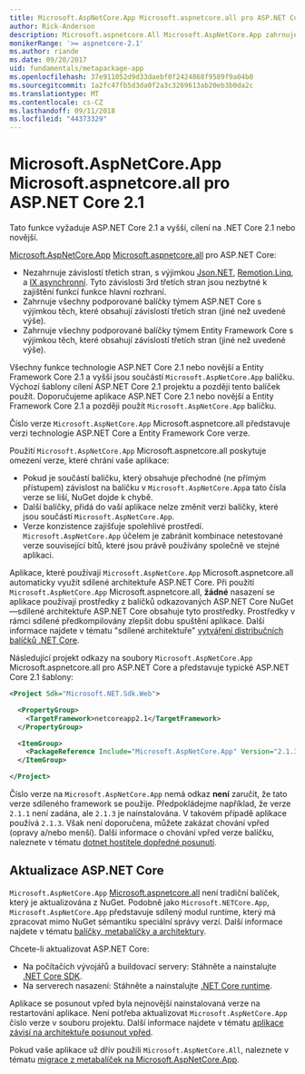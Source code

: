 ```yaml
---
title: Microsoft.AspNetCore.App Microsoft.aspnetcore.all pro ASP.NET Core 2.1 nebo novější
author: Rick-Anderson
description: Microsoft.aspnetcore.All Microsoft.AspNetCore.App zahrnuje všechny podporované balíčky ASP.NET Core a Entity Framework Core.
monikerRange: '>= aspnetcore-2.1'
ms.author: riande
ms.date: 09/20/2017
uid: fundamentals/metapackage-app
ms.openlocfilehash: 37e911052d9d33daebf0f2424868f9589f9a04b0
ms.sourcegitcommit: 1a2fc47fb5d3da0f2a3c3269613ab20eb3b0da2c
ms.translationtype: MT
ms.contentlocale: cs-CZ
ms.lasthandoff: 09/11/2018
ms.locfileid: "44373329"
---
```

# <a name="microsoftaspnetcoreapp-metapackage-for-aspnet-core-21"></a>Microsoft.AspNetCore.App Microsoft.aspnetcore.all pro ASP.NET Core 2.1

Tato funkce vyžaduje ASP.NET Core 2.1 a vyšší, cílení na .NET Core 2.1 nebo novější.

[Microsoft.AspNetCore.App](https://www.nuget.org/packages/Microsoft.AspNetCore.App) [Microsoft.aspnetcore.all](/dotnet/core/packages#metapackages) pro ASP.NET Core:

* Nezahrnuje závislostí třetích stran, s výjimkou [Json.NET](https://www.nuget.org/packages/Newtonsoft.Json/), [Remotion.Linq](https://www.nuget.org/packages/Remotion.Linq/), a [IX asynchronní](https://www.nuget.org/packages/System.Interactive.Async/). Tyto závislosti 3rd třetích stran jsou nezbytné k zajištění funkcí funkce hlavní rozhraní.
* Zahrnuje všechny podporované balíčky týmem ASP.NET Core s výjimkou těch, které obsahují závislostí třetích stran (jiné než uvedené výše).
* Zahrnuje všechny podporované balíčky týmem Entity Framework Core s výjimkou těch, které obsahují závislostí třetích stran (jiné než uvedené výše).

Všechny funkce technologie ASP.NET Core 2.1 nebo novější a Entity Framework Core 2.1 a vyšší jsou součástí `Microsoft.AspNetCore.App` balíčku. Výchozí šablony cílení ASP.NET Core 2.1 projektu a později tento balíček použít. Doporučujeme aplikace ASP.NET Core 2.1 nebo novější a Entity Framework Core 2.1 a později použít `Microsoft.AspNetCore.App` balíčku.

Číslo verze `Microsoft.AspNetCore.App` Microsoft.aspnetcore.all představuje verzi technologie ASP.NET Core a Entity Framework Core verze.

Použití `Microsoft.AspNetCore.App` Microsoft.aspnetcore.all poskytuje omezení verze, které chrání vaše aplikace:

* Pokud je součástí balíčku, který obsahuje přechodné (ne přímým přístupem) závislost na balíčku v `Microsoft.AspNetCore.App`a tato čísla verze se liší, NuGet dojde k chybě.
* Další balíčky, přidá do vaší aplikace nelze změnit verzi balíčky, které jsou součástí `Microsoft.AspNetCore.App`.
* Verze konzistence zajišťuje spolehlivé prostředí. `Microsoft.AspNetCore.App` účelem je zabránit kombinace netestované verze související bitů, které jsou právě používány společně ve stejné aplikaci.

Aplikace, které používají `Microsoft.AspNetCore.App` Microsoft.aspnetcore.all automaticky využít sdílené architektuře ASP.NET Core. Při použití `Microsoft.AspNetCore.App` Microsoft.aspnetcore.all, **žádné** nasazení se aplikace používají prostředky z balíčků odkazovaných ASP.NET Core NuGet&mdash;sdílené architektuře ASP.NET Core obsahuje tyto prostředky. Prostředky v rámci sdílené předkompilovány zlepšit dobu spuštění aplikace. Další informace najdete v tématu "sdílené architektuře" [vytváření distribučních balíčků .NET Core](/dotnet/core/build/distribution-packaging).

Následující projekt odkazy na soubory `Microsoft.AspNetCore.App` Microsoft.aspnetcore.all pro ASP.NET Core a představuje typické ASP.NET Core 2.1 šablony:

```xml
<Project Sdk="Microsoft.NET.Sdk.Web">

  <PropertyGroup>
    <TargetFramework>netcoreapp2.1</TargetFramework>
  </PropertyGroup>

  <ItemGroup>
    <PackageReference Include="Microsoft.AspNetCore.App" Version="2.1.3" />
  </ItemGroup>

</Project>
```

Číslo verze na `Microsoft.AspNetCore.App` nemá odkaz **není** zaručit, že tato verze sdíleného framework se použije. Předpokládejme například, že verze `2.1.1` není zadána, ale `2.1.3` je nainstalována. V takovém případě aplikace používá `2.1.3`. Však není doporučena, můžete zakázat chování vpřed (opravy a/nebo menší). Další informace o chování vpřed verze balíčku, naleznete v tématu [dotnet hostitele dopředné posunutí](https://github.com/dotnet/core-setup/blob/master/Documentation/design-docs/roll-forward-on-no-candidate-fx.md).

## <a name="update-aspnet-core"></a>Aktualizace ASP.NET Core

`Microsoft.AspNetCore.App` [Microsoft.aspnetcore.all](/dotnet/core/packages#metapackages) není tradiční balíček, který je aktualizována z NuGet. Podobně jako `Microsoft.NETCore.App`, `Microsoft.AspNetCore.App` představuje sdílený modul runtime, který má zpracovat mimo NuGet sémantiku speciální správy verzí. Další informace najdete v tématu [balíčky, metabalíčky a architektury](/dotnet/core/packages).

Chcete-li aktualizovat ASP.NET Core:

* Na počítačích vývojářů a buildovací servery: Stáhněte a nainstalujte [.NET Core SDK](https://www.microsoft.com/net/download).
* Na serverech nasazení: Stáhněte a nainstalujte [.NET Core runtime](https://www.microsoft.com/net/download).

 Aplikace se posunout vpřed byla nejnovější nainstalovaná verze na restartování aplikace. Není potřeba aktualizovat `Microsoft.AspNetCore.App` číslo verze v souboru projektu. Další informace najdete v tématu [aplikace závisí na architektuře posunout vpřed](/dotnet/core/versions/selection#framework-dependent-apps-roll-forward).

Pokud vaše aplikace už dřív použili `Microsoft.AspNetCore.All`, naleznete v tématu [migrace z metabalíček na Microsoft.AspNetCore.App](xref:fundamentals/metapackage#migrate).
